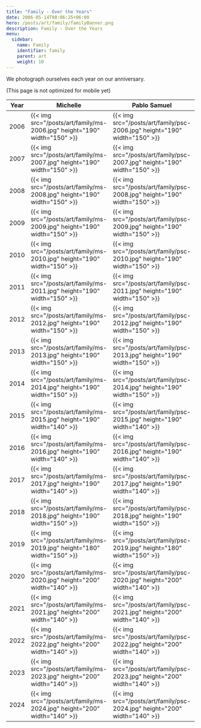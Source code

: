 ```yaml
---
title: "Family - Over the Years"
date: 2006-05-14T08:06:25+06:00
hero: /posts/art/family/familyBanner.png
description: Family - Over the Years
menu:
  sidebar:
    name: Family
    identifier: family
    parent: art
    weight: 10
---
```


We photograph ourselves each year on our anniversary.

(This page is not optimized for mobile yet)

| Year | Michelle | Pablo Samuel | Sofia | Samuel | Emilia |
|------|----------|--------------|-------|--------|--------|
| 2006 | {{< img src="/posts/art/family/ms-2006.jpg" height="190" width="150" >}} | {{< img src="/posts/art/family/psc-2006.jpg" height="190" width="150" >}} | | | |
| 2007 | {{< img src="/posts/art/family/ms-2007.jpg" height="190" width="150" >}} | {{< img src="/posts/art/family/psc-2007.jpg" height="190" width="150" >}} | {{< img src="/posts/art/family/sec-2007.jpg" height="190" width="150" >}}  | | |
| 2008 | {{< img src="/posts/art/family/ms-2008.jpg" height="190" width="150" >}} | {{< img src="/posts/art/family/psc-2008.jpg" height="190" width="150" >}} | {{< img src="/posts/art/family/sec-2008.jpg" height="190" width="150" >}}  | | |
| 2009 | {{< img src="/posts/art/family/ms-2009.jpg" height="190" width="150" >}} | {{< img src="/posts/art/family/psc-2009.jpg" height="190" width="150" >}} | {{< img src="/posts/art/family/sec-2009.jpg" height="190" width="150" >}}  | | |
| 2010 | {{< img src="/posts/art/family/ms-2010.jpg" height="190" width="150" >}} | {{< img src="/posts/art/family/psc-2010.jpg" height="190" width="150" >}} | {{< img src="/posts/art/family/sec-2010.jpg" height="190" width="150" >}}  | | |
| 2011 | {{< img src="/posts/art/family/ms-2011.jpg" height="190" width="150" >}} | {{< img src="/posts/art/family/psc-2011.jpg" height="190" width="150" >}} | {{< img src="/posts/art/family/sec-2011.jpg" height="190" width="150" >}}  | {{< img src="/posts/art/family/sac-2011.jpg" height="190" width="150" >}}  | |
| 2012 | {{< img src="/posts/art/family/ms-2012.jpg" height="190" width="150" >}} | {{< img src="/posts/art/family/psc-2012.jpg" height="190" width="150" >}} | {{< img src="/posts/art/family/sec-2012.jpg" height="190" width="150" >}}  | {{< img src="/posts/art/family/sac-2012.jpg" height="190" width="150" >}}  | |
| 2013 | {{< img src="/posts/art/family/ms-2013.jpg" height="190" width="150" >}} | {{< img src="/posts/art/family/psc-2013.jpg" height="190" width="150" >}} | {{< img src="/posts/art/family/sec-2013.jpg" height="190" width="150" >}}  | {{< img src="/posts/art/family/sac-2013.jpg" height="190" width="150" >}}  | |
| 2014 | {{< img src="/posts/art/family/ms-2014.jpg" height="190" width="150" >}} | {{< img src="/posts/art/family/psc-2014.jpg" height="190" width="150" >}} | {{< img src="/posts/art/family/sec-2014.jpg" height="190" width="150" >}}  | {{< img src="/posts/art/family/sac-2014.jpg" height="190" width="150" >}}  | {{< img src="/posts/art/family/enc-2014.jpg" height="190" width="150" >}}  |
| 2015 | {{< img src="/posts/art/family/ms-2015.jpg" height="190" width="140" >}} | {{< img src="/posts/art/family/psc-2015.jpg" height="190" width="140" >}} | {{< img src="/posts/art/family/sec-2015.jpg" height="190" width="140" >}}  | {{< img src="/posts/art/family/sac-2015.jpg" height="190" width="140" >}}  | {{< img src="/posts/art/family/enc-2015.jpg" height="190" width="140" >}}  |
| 2016 | {{< img src="/posts/art/family/ms-2016.jpg" height="190" width="140" >}} | {{< img src="/posts/art/family/psc-2016.jpg" height="190" width="140" >}} | {{< img src="/posts/art/family/sec-2016.jpg" height="190" width="140" >}}  | {{< img src="/posts/art/family/sac-2016.jpg" height="190" width="140" >}}  | {{< img src="/posts/art/family/enc-2016.jpg" height="190" width="140" >}}  |
| 2017 | {{< img src="/posts/art/family/ms-2017.jpg" height="190" width="140" >}} | {{< img src="/posts/art/family/psc-2017.jpg" height="190" width="140" >}} | {{< img src="/posts/art/family/sec-2017.jpg" height="190" width="140" >}}  | {{< img src="/posts/art/family/sac-2017.jpg" height="190" width="140" >}}  | {{< img src="/posts/art/family/enc-2017.jpg" height="190" width="140" >}}  |
| 2018 | {{< img src="/posts/art/family/ms-2018.jpg" height="190" width="150" >}} | {{< img src="/posts/art/family/psc-2018.jpg" height="190" width="150" >}} | {{< img src="/posts/art/family/sec-2018.jpg" height="190" width="150" >}}  | {{< img src="/posts/art/family/sac-2018.jpg" height="190" width="150" >}}  | {{< img src="/posts/art/family/enc-2018.jpg" height="190" width="150" >}}  |
| 2019 | {{< img src="/posts/art/family/ms-2019.jpg" height="180" width="150" >}} | {{< img src="/posts/art/family/psc-2019.jpg" height="180" width="150" >}} | {{< img src="/posts/art/family/sec-2019.jpg" height="180" width="150" >}}  | {{< img src="/posts/art/family/sac-2019.jpg" height="180" width="150" >}}  | {{< img src="/posts/art/family/enc-2019.jpg" height="180" width="150" >}}  |
| 2020 | {{< img src="/posts/art/family/ms-2020.jpg" height="200" width="140" >}} | {{< img src="/posts/art/family/psc-2020.jpg" height="200" width="140" >}} | {{< img src="/posts/art/family/sec-2020.jpg" height="200" width="140" >}}  | {{< img src="/posts/art/family/sac-2020.jpg" height="200" width="140" >}}  | {{< img src="/posts/art/family/enc-2020.jpg" height="200" width="140" >}}  |
| 2021 | {{< img src="/posts/art/family/ms-2021.jpg" height="200" width="140" >}} | {{< img src="/posts/art/family/psc-2021.jpg" height="200" width="140" >}} | {{< img src="/posts/art/family/sec-2021.jpg" height="200" width="140" >}}  | {{< img src="/posts/art/family/sac-2021.jpg" height="200" width="140" >}}  | {{< img src="/posts/art/family/enc-2021.jpg" height="200" width="140" >}}  |
| 2022 | {{< img src="/posts/art/family/ms-2022.jpg" height="200" width="140" >}} | {{< img src="/posts/art/family/psc-2022.jpg" height="200" width="140" >}} | {{< img src="/posts/art/family/sec-2022.jpg" height="200" width="140" >}}  | {{< img src="/posts/art/family/sac-2022.jpg" height="200" width="140" >}}  | {{< img src="/posts/art/family/enc-2022.jpg" height="200" width="140" >}}  |
| 2023 | {{< img src="/posts/art/family/ms-2023.jpg" height="200" width="140" >}} | {{< img src="/posts/art/family/psc-2023.jpg" height="200" width="140" >}} | {{< img src="/posts/art/family/sec-2023.jpg" height="200" width="140" >}}  | {{< img src="/posts/art/family/sac-2023.jpg" height="200" width="140" >}}  | {{< img src="/posts/art/family/enc-2023.jpg" height="200" width="140" >}}  |
| 2024 | {{< img src="/posts/art/family/ms-2024.jpg" height="200" width="140" >}} | {{< img src="/posts/art/family/psc-2024.jpg" height="200" width="140" >}} | {{< img src="/posts/art/family/sec-2024.jpg" height="200" width="140" >}}  | {{< img src="/posts/art/family/sac-2024.jpg" height="200" width="140" >}}  | {{< img src="/posts/art/family/enc-2024.jpg" height="200" width="140" >}}  |
